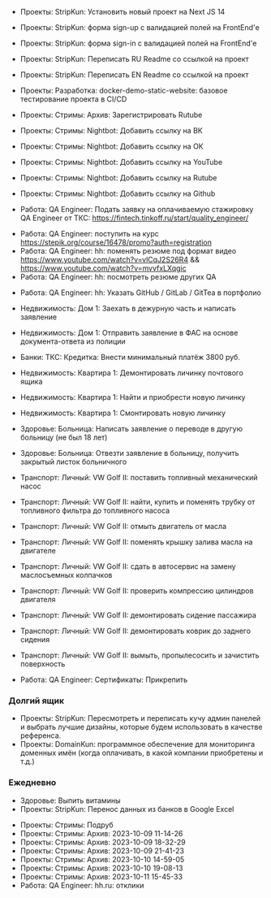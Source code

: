 + Проекты: StripKun: Установить новый проект на Next JS 14
- Проекты: StripKun: форма sign-up с валидацией полей на FrontEnd'е
- Проекты: StripKun: форма sign-in с валидацией полей на FrontEnd'е
- Проекты: StripKun: Переписать RU Readme со ссылкой на проект
- Проекты: StripKun: Переписать EN Readme со ссылкой на проект

- Проекты: Разработка: docker-demo-static-website: базовое тестирование проекта в CI/CD

+ Проекты: Стримы: Архив: Зарегистрировать Rutube

+ Проекты: Стримы: Nightbot: Добавить ссылку на ВК
+ Проекты: Стримы: Nightbot: Добавить ссылку на ОК
+ Проекты: Стримы: Nightbot: Добавить ссылку на YouTube
+ Проекты: Стримы: Nightbot: Добавить ссылку на Rutube
+ Проекты: Стримы: Nightbot: Добавить ссылку на Github

+ Работа: QA Engineer: Подать заявку на оплачиваемую стажировку QA Engineer от ТКС: https://fintech.tinkoff.ru/start/quality_engineer/
- Работа: QA Engineer: поступить на курс https://stepik.org/course/16478/promo?auth=registration
- Работа: QA Engineer: hh: поменять резюме под формат видео https://www.youtube.com/watch?v=vlCqJ2S26R4 && https://www.youtube.com/watch?v=mvvfxLXqgic
- Работа: QA Engineer: hh: посмотреть резюме других QA
+ Работа: QA Engineer: hh: Указать GitHub / GitLab / GitTea в портфолио

- Недвижимость: Дом 1: Заехать в дежурную часть и написать заявление
- Недвижимость: Дом 1: Отправить заявление в ФАС на основе документа-ответа из полиции

- Банки: ТКС: Кредитка: Внести минимальный платёж 3800 руб.

- Недвижимость: Квартира 1: Демонтировать личинку почтового ящика
- Недвижимость: Квартира 1: Найти и приобрести новую личинку
- Недвижимость: Квартира 1: Смонтировать новую личинку

- Здоровье: Больница: Написать заявление о переводе в другую больницу (не был 18 лет)
- Здоровье: Больница: Отвезти заявление в больницу, получить закрытый листок больничного

- Транспорт: Личный: VW Golf II: поставить топливный механический насос
- Транспорт: Личный: VW Golf II: найти, купить и поменять трубку от топливного фильтра до топливного насоса
- Транспорт: Личный: VW Golf II: отмыть двигатель от масла
- Транспорт: Личный: VW Golf II: поменять крышку залива масла на двигателе
- Транспорт: Личный: VW Golf II: сдать в автосервис на замену маслосъемных колпачков
- Транспорт: Личный: VW Golf II: проверить компрессию цилиндров двигателя
- Транспорт: Личный: VW Golf II: демонтировать сидение пассажира
- Транспорт: Личный: VW Golf II: демонтировать коврик до заднего сидения
- Транспорт: Личный: VW Golf II: вымыть, пропылесосить и зачистить поверхность

+ Работа: QA Engineer: Сертификаты: Прикрепить

### Долгий ящик

- Проекты: StripKun: Пересмотреть и переписать кучу админ панелей и выбрать лучшие дизайны, которые будем использовать в качестве референса.
- Проекты: DomainKun: программное обеспечение для мониторинга доменных имён (когда оплачивать, в какой компании приобретены и т.д.)

### Ежедневно

- Здоровье: Выпить витамины
- Проекты: StripKun: Перенос данных из банков в Google Excel
+ Проекты: Стримы: Подруб
+ Проекты: Стримы: Архив: 2023-10-09 11-14-26
+ Проекты: Стримы: Архив: 2023-10-09 18-32-29
+ Проекты: Стримы: Архив: 2023-10-09 21-41-23
+ Проекты: Стримы: Архив: 2023-10-10 14-59-05
+ Проекты: Стримы: Архив: 2023-10-10 19-08-13
+ Проекты: Стримы: Архив: 2023-10-11 15-45-33
+ Работа: QA Engineer: hh.ru: отклики